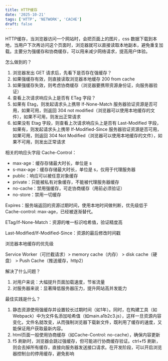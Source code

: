 ```yaml
---
title: HTTP缓存
date: '2025-10-21'
tags: ['HTTP', 'NETWORK', 'CACHE']
draft: false
---
```


HTTP缓存，当浏览器访问一个网站时，会把页面上的图片，css 数据下载到本地，当用户下次再访问这个页面时，浏览器就可以直接读取本地副本，避免重复加载。主要分为强缓存和协商缓存，可以用来减少网络请求，提高用户体验。

怎么做到的？

1. 浏览器发出 GET 请求后，先看下是否存在强缓存？
2. 如果强缓存有效，则直接读取浏览器本地缓存 200 from cache
3. 如果强缓存失效，则考虑协商缓存（浏览器要携带资源身份证，向服务器验证）
4. 查看上次请求响应头上是否有 ETag 字段？
5. 如果有 Etag，则发起请求头上携带 If-None-Match 服务器验证资源是否可用，如果可用，则返回 304 not modified（浏览器可以使用本地缓存的文件），如果不可用，则发出正常请求
6. 如果没有 Etag 字段，则查看上次请求响应头上是否有 Last-Modified 字段，如果有，则发起请求头上携带 If-Modified-Since 服务器验证资源是否可用，如果可用，则返回 304 Not Modified（浏览器可以使用本地缓存的文件），如果不可用，则发出正常请求

相关的响应头字段
Cache-Control：

- max-age：缓存存储最大时长，单位是 s
- s-max-age：缓存存储最大时长，单位是 s，仅用于代理服务器
- public：响应可以被任意对象缓存
- private：只能被私有对象缓存，不能被代理服务器缓存
- no-cache：禁用强缓存，可走协商缓存（用前必须验证）
- no-store：禁用一切缓存

Expires：服务端返回的资源过期时间，使用本地时间做判断，优先级低于 Cache-control: max-age，已经被逐渐替代。

ETag/If-None-Match​：资源的唯一标识哈希值，验证精度高

Last-Modified/If-Modified-Since​：资源的最后修改时间戳

浏览器本地缓存的优先级

Service Worker（可拦截请求）> memory cache（内存） > disk cache（硬盘） > Push Cache（推送缓存，http2）

解决了什么问题？

1. 对用户来说：大幅提升页面加载速度，节省流量
2. 对服务器来说：显著降低服务器压力，提升网站高并发能力

最佳实践是什么？

1. 静态资源使用强缓存并设置较长过期时间（如1年）。同时，在构建工具（如Webpack）中为文件名添加哈希值（如main.a1b2c3.js），这样一旦资源内容变化，文件名就改变，从而强制浏览器下载新文件，既利用了缓存的速度，又能保证用户获取最新内容。
2. html页面一般使用协商缓存（如Cache-Control: no-cache），确保内容更新
3. f5 刷新时，浏览器会跳过强缓存，但可能进行协商缓存验证。ctrl+f5 刷新，则会去掉所有缓存，直接向服务器发送接口请求。在开发阶段，可以开启浏览器控制台的停用缓存，避免影响
